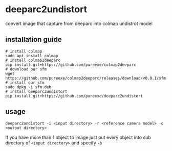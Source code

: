 # deeparc2undistort
convert image that capture from deeparc into colmap undistrot model

## installation guide
```shell
# install colmap
sudo apt install colmap
# install colmap2deeparc 
pip install git+https://github.com/pureexe/colmap2deeparc
# download our sfm
wget https://github.com/pureexe/colmap2deeparc/releases/download/v0.0.1/sfm.deb
# install our sfm
sudo dpkg -i sfm.deb
# install deeparc2undistort
pip install git+https://github.com/pureexe/deeparc2undistort
```

## usage

```
deeparc2undistort -i <input directory> -r <reference camera model> -o <output directory>
```

If you have more than 1 object to image just put every object into sub directory of `<input directory>` and specify `-b`
